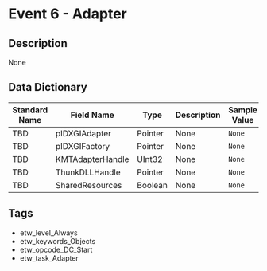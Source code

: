# Event 6 - Adapter

## Description
None

## Data Dictionary
|Standard Name|Field Name|Type|Description|Sample Value|
|---|---|---|---|---|
|TBD|pIDXGIAdapter|Pointer|None|`None`|
|TBD|pIDXGIFactory|Pointer|None|`None`|
|TBD|KMTAdapterHandle|UInt32|None|`None`|
|TBD|ThunkDLLHandle|Pointer|None|`None`|
|TBD|SharedResources|Boolean|None|`None`|

## Tags
* etw_level_Always
* etw_keywords_Objects
* etw_opcode_DC_Start
* etw_task_Adapter